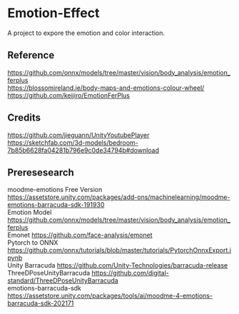 # Emotion-Effect
A project to expore the emotion and color interaction.

## Reference
https://github.com/onnx/models/tree/master/vision/body_analysis/emotion_ferplus \
https://blossomireland.ie/body-maps-and-emotions-colour-wheel/ \
https://github.com/keijiro/EmotionFerPlus

## Credits
https://github.com/jieguann/UnityYoutubePlayer \
https://sketchfab.com/3d-models/bedroom-7b85b6628fa04281b796e9c0de34794b#download




## Preresesearch
moodme-emotions Free Version https://assetstore.unity.com/packages/add-ons/machinelearning/moodme-emotions-barracuda-sdk-191930 \
Emotion Model https://github.com/onnx/models/tree/master/vision/body_analysis/emotion_ferplus \
Emonet https://github.com/face-analysis/emonet \
Pytorch to ONNX https://github.com/onnx/tutorials/blob/master/tutorials/PytorchOnnxExport.ipynb \
Unity Barracuda https://github.com/Unity-Technologies/barracuda-release \
ThreeDPoseUnityBarracuda https://github.com/digital-standard/ThreeDPoseUnityBarracuda \
emotions-barracuda-sdk https://assetstore.unity.com/packages/tools/ai/moodme-4-emotions-barracuda-sdk-202171
